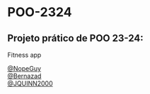 # POO-2324

## Projeto prático de POO 23-24:
Fitness app

[@NopeGuy](https://github.com/NopeGuy) \
[@Bernazad](https://github.com/HBernaH) \
[@JQUINN2000](https://github.com/JQUINN2000)